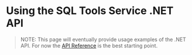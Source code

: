 # Using the SQL Tools Service .NET API

> NOTE: This page will eventually provide usage examples of the .NET
> API.  For now the [API Reference](../api/index.md) is the best starting point.